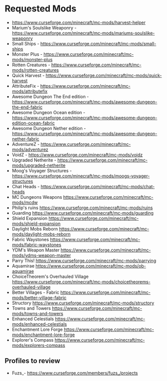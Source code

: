 # Requested Mods

- <https://www.curseforge.com/minecraft/mc-mods/harvest-helper>
- Marium's Soulslike Weaponry - <https://www.curseforge.com/minecraft/mc-mods/mariums-soulslike-weaponry>
- Small Ships - <https://www.curseforge.com/minecraft/mc-mods/small-ships>
- Monster Plus - <https://www.curseforge.com/minecraft/mc-mods/monster-plus>
- Rotten Creatures - <https://www.curseforge.com/minecraft/mc-mods/rotten-creatures>
- Quick Harvest - <https://www.curseforge.com/minecraft/mc-mods/quick-harvest>
- AttributeFix - <https://www.curseforge.com/minecraft/mc-mods/attributefix>
- Awesome Dungeon The End edition - <https://www.curseforge.com/minecraft/mc-mods/awesome-dungeon-the-end-fabric>
- Awesome Dungeon Ocean edition - <https://www.curseforge.com/minecraft/mc-mods/awesome-dungeon-edition-ocean-fabric>
- Awesome Dungeon Nether edition - <https://www.curseforge.com/minecraft/mc-mods/awesome-dungeon-nether-fabric>
- AdventureZ - <https://www.curseforge.com/minecraft/mc-mods/adventurez>
- VoidZ - <https://www.curseforge.com/minecraft/mc-mods/voidz>
- Upgraded Netherite - <https://www.curseforge.com/minecraft/mc-mods/upgraded-netherite>
- Moog's Voyager Structures - <https://www.curseforge.com/minecraft/mc-mods/moogs-voyager-structures>
- Chat Heads - <https://www.curseforge.com/minecraft/mc-mods/chat-heads>
- MC Dungeons Weapons <https://www.curseforge.com/minecraft/mc-mods/mcdw>
- Philip's ruins <https://www.curseforge.com/minecraft/mc-mods/ruins>
- Guarding <https://www.curseforge.com/minecraft/mc-mods/guarding>
- Shield Expansion <https://www.curseforge.com/minecraft/mc-mods/shield-expansion>
- Daylight Mobs Reborn <https://www.curseforge.com/minecraft/mc-mods/daylight-mobs-reborn>
- Fabric Waystones <https://www.curseforge.com/minecraft/mc-mods/fabric-waystones>
- YDM's Weapon Master <https://www.curseforge.com/minecraft/mc-mods/ydms-weapon-master>
- Parry This! <https://www.curseforge.com/minecraft/mc-mods/parrying>
- Aquamirae <https://www.curseforge.com/minecraft/mc-mods/ob-aquamirae>
- ChoiceTheorem's Overhauled Village <https://www.curseforge.com/minecraft/mc-mods/choicetheorems-overhauled-village>
- Better Villages - Fabric <https://www.curseforge.com/minecraft/mc-mods/better-village-fabric>
- Structory <https://www.curseforge.com/minecraft/mc-mods/structory>
- Towns and Towers <https://www.curseforge.com/minecraft/mc-mods/towns-and-towers>
- Enhanced Celestials <https://www.curseforge.com/minecraft/mc-mods/enhanced-celestials>
- Enchantment Lore Forge <https://www.curseforge.com/minecraft/mc-mods/enchantment-lore-forge>
- Explorer's Compass <https://www.curseforge.com/minecraft/mc-mods/explorers-compass>

## Profiles to review

- Fuzs_- <https://www.curseforge.com/members/fuzs_/projects>
